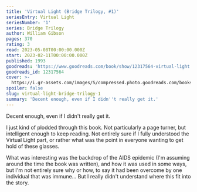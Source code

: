 ```yaml
---
title: 'Virtual Light (Bridge Trilogy, #1)'
seriesEntry: Virtual Light
seriesNumber: '1'
series: Bridge Trilogy
author: William Gibson
pages: 370
rating: 3
read: 2023-05-08T00:00:00.000Z
start: 2023-02-11T00:00:00.000Z
published: 1993
goodreads: 'https://www.goodreads.com/book/show/12317564-virtual-light'
goodreads_id: 12317564
cover: >-
  https://i.gr-assets.com/images/S/compressed.photo.goodreads.com/books/1328310105l/12317564._SX315_.jpg
spoiler: false
slug: virtual-light-bridge-trilogy-1
summary: 'Decent enough, even if I didn''t really get it.'
---
```

Decent enough, even if I didn't really get it.

I just kind of plodded through this book. Not particularly a page turner, but intelligent enough to keep reading. Not entirely sure if I fully understood the Virtual Light part, or rather what was the point in everyone wanting to get hold of these glasses.

What was interesting was the backdrop of the AIDS epidemic (I'm assuming around the time the book was written), and how it was used in some ways, but I'm not entirely sure why or how, to say it had been overcome by one individual that was immune... But I really didn't understand where this fit into the story.
